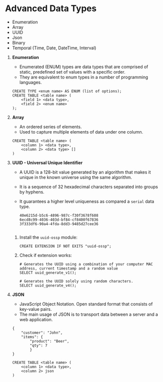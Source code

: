 # Advanced Data Types

- Enumeration
- Array
- UUID
- Json
- Binary
- Temporal (Time, Date, DateTime, Interval)

1. **Enumeration**

    - Enumerated (ENUM) types are data types that are comprised of static, predefined set of values with a specific order. 
    - They are equivalent to enum types in a number of programming languages.

    ```
    CREATE TYPE <enum name> AS ENUM (list of options);
    CREATE TABLE <table name> (
        <field 1> <data type>,
        <field 2> <enum name>
    );
    ```

2. **Array**

    - An ordered series of elements.
    - Used to capture multiple elements of data under one column.

    ```
    CREATE TABLE <table name> (
        <column 1> <data type>,
        <column 2> <data type> []
    )
    ```

3. **UUID - Universal Unique Identifier**

    - A UUID  is a 128-bit value generated by an algorithm that makes it unique in the known universe using the same algorithm.
    - It is a sequence of 32 hexadecimal characters separated into groups by hyphens.
    - It guarantees a higher level uniqueness as compared a `serial` data type.

        ````
        40e6215d-b5c6-4896-987c-f30f3678f608
        6ecd8c99-4036-403d-bf84-cf8400f67836
        3f333df6-90a4-4fda-8dd3-9485d27cee36
        

    1. Install the `uuid-ossp` module:
        
        ```
        CREATE EXTENSION IF NOT EXITS "uuid-ossp";
        ```
    2. Check if extension works:

        ```
        # Generates the UUID using a combination of your computer MAC address, current timestamp and a random value
        SELECT uuid_generate_v1();

        # Generates the UUID solely using random characters.
        SELECT uuid_generate_v4();
        ```

4. **JSON**

    - JavaScript Object Notation. Open standard format that consists of key-value pairs.
    - The main usage of JSON is to transport data between a server and a web application.

    ```
    {
        "customer": "John", 
        "items": {
            "product": "Beer", 
            "qty": 7
            }
    }
    ```

    ```
    CREATE TABLE <table name> (
        <column 1> <data type>,
        <column 2> json
    )
    ```